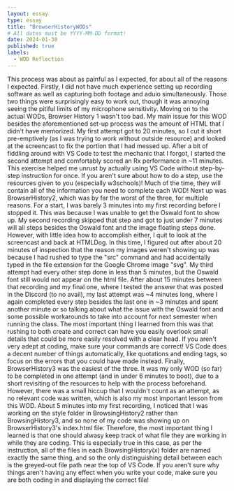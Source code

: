 ```yaml
---
layout: essay
type: essay
title: "BrowserHistoryWODs"
# All dates must be YYYY-MM-DD format!
date: 2024-01-30
published: true
labels:
  - WOD Reflection
---
```


This process was about as painful as I expected, for about all of the reasons I expected. Firstly, I did not have much experience setting up recording software as well as capturing both footage and aduio simultaneously. Those two things were surprisingly easy to work out, though it was annoying seeing the pitiful limits of my microphone sensitivity.
Moving on to the actual WODs, Browser History 1 wasn't too bad. My main issue for this WOD besides the aforementioned set-up process was the amount of HTML that I didn't have memorized. My first attempt got to 20 minutes, so I cut it short pre-emptively (as I was trying to work without outside resource) and looked at the screencast to fix the portion that I had messed up. After a bit of fiddling around with VS Code to test the mechanic that I forgot, I started the second attempt and comfortably scored an Rx performance in ~11 minutes. This exercise helped me unrust by actually using VS Code without step-by-step instruction for once. If you aren't sure about how to do a step, use the resources given to you (especially w3schools)! Much of the time, they will contain all of the information you need to complete each WOD!
Next up was BrowserHistory2, which was by far the worst of the three, for multiple reasons. For a start, I was barely 3 minutes into my first recording before I stopped it. This was because I was unable to get the Oswald font to show up. My second recording skipped that step and got to just under 7 minutes will all steps besides the Oswald font and the image floating steps done. However, with little idea how to accomplish either, I quit to look at the screencast and back at HTMLDog. In this time, I figured out after about 20 minutes of inspection that the reason my images weren't showing up was because I had rushed to type the "src" command and had accidentally typed in the file extension for the Google Chrome image "svg". My third attempt had every other step done in less than 5 minutes, but the Oswald font still would not appear on the html file. After about 15 minutes between that recording and my final one, where I tested the answer that was posted in the Discord (to no avail), my last attempt was ~4 minutes long, where I again completed every step besides the last one in ~3 minutes and spent another minute or so talking about what the issue with the Oswald font and some possible workarounds to take into account for next semester when running the class. The most important thing I learned from this was that rushing to both create and correct can have you easily overlook small details that could be more easily resolved with a clear head. If you aren't very adept at coding, make sure your commands are correct! VS Code does a decent number of things automatically, like quotations and ending tags, so focus on the errors that you could have made instead.
Finally, BrowserHistory3 was the easiest of the three. It was my only WOD (so far) to be completed in one attempt (and in under 6 minutes to boot), due to a short revisiting of the resources to help with the process beforehand. However, there was a small hiccup that I wouldn't count as an attempt, as no relevant code was written, which is also my most important lesson from this WOD. About 5 minutes into my first recording, I noticed that I was working on the style folder in BrowsingHistory2 rather than BrowsingHistory3, and so none of my code was showing up on BrowserHistory3's index.html file. Therefore, the most important thing I learned is that one should alwasy keep track of what file they are working in while they are coding. This is especially true in this case, as per the instruction, all of the files in each BrowsingHistory(x) folder are named exactly the same thing, and so the only distinguishing detail between each is the greyed-out file path near the top of VS Code. If you aren't sure why things aren't having any effect when you write your code, make sure you are both coding in and displaying the correct file!
